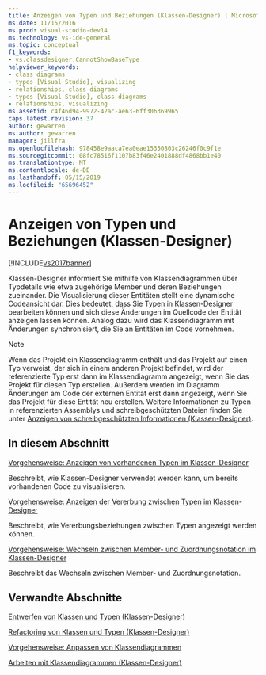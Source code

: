 ```yaml
---
title: Anzeigen von Typen und Beziehungen (Klassen-Designer) | Microsoft-Dokumentation
ms.date: 11/15/2016
ms.prod: visual-studio-dev14
ms.technology: vs-ide-general
ms.topic: conceptual
f1_keywords:
- vs.classdesigner.CannotShowBaseType
helpviewer_keywords:
- class diagrams
- types [Visual Studio], visualizing
- relationships, class diagrams
- types [Visual Studio], class diagrams
- relationships, visualizing
ms.assetid: c4f46d94-9972-42ac-ae63-6ff306369965
caps.latest.revision: 37
author: gewarren
ms.author: gewarren
manager: jillfra
ms.openlocfilehash: 978458e9aaca7ea0eae15350803c26246f0c9f1e
ms.sourcegitcommit: 08fc78516f1107b83f46e2401888df4868bb1e40
ms.translationtype: MT
ms.contentlocale: de-DE
ms.lasthandoff: 05/15/2019
ms.locfileid: "65696452"
---
```

# <a name="viewing-types-and-relationships-class-designer"></a>Anzeigen von Typen und Beziehungen (Klassen-Designer)
[!INCLUDE[vs2017banner](../includes/vs2017banner.md)]

Klassen-Designer informiert Sie mithilfe von Klassendiagrammen über Typdetails wie etwa zugehörige Member und deren Beziehungen zueinander. Die Visualisierung dieser Entitäten stellt eine dynamische Codeansicht dar. Dies bedeutet, dass Sie Typen in Klassen-Designer bearbeiten können und sich diese Änderungen im Quellcode der Entität anzeigen lassen können. Analog dazu wird das Klassendiagramm mit Änderungen synchronisiert, die Sie an Entitäten im Code vornehmen.  
  
> [!NOTE]
> Wenn das Projekt ein Klassendiagramm enthält und das Projekt auf einen Typ verweist, der sich in einem anderen Projekt befindet, wird der referenzierte Typ erst dann im Klassendiagramm angezeigt, wenn Sie das Projekt für diesen Typ erstellen. Außerdem werden im Diagramm Änderungen am Code der externen Entität erst dann angezeigt, wenn Sie das Projekt für diese Entität neu erstellen. Weitere Informationen zu Typen in referenzierten Assemblys und schreibgeschützten Dateien finden Sie unter [Anzeigen von schreibgeschützten Informationen (Klassen-Designer)](https://msdn.microsoft.com/33e2d3a9-1668-4d10-ae56-fa09b3156e0a).  
  
## <a name="in-this-section"></a>In diesem Abschnitt  
 [Vorgehensweise: Anzeigen von vorhandenen Typen im Klassen-Designer](../ide/how-to-view-existing-types-class-designer.md)  
  
 Beschreibt, wie Klassen-Designer verwendet werden kann, um bereits vorhandenen Code zu visualisieren.  
  
 [Vorgehensweise: Anzeigen der Vererbung zwischen Typen im Klassen-Designer](../ide/how-to-view-inheritance-between-types-class-designer.md)  
  
 Beschreibt, wie Vererbungsbeziehungen zwischen Typen angezeigt werden können.  
  
 [Vorgehensweise: Wechseln zwischen Member- und Zuordnungsnotation im Klassen-Designer](../ide/how-to-change-between-member-notation-and-association-notation-class-designer.md)  
  
 Beschreibt das Wechseln zwischen Member- und Zuordnungsnotation.  
  
## <a name="related-sections"></a>Verwandte Abschnitte  
 [Entwerfen von Klassen und Typen (Klassen-Designer)](../ide/designing-classes-and-types-class-designer.md)  
  
 [Refactoring von Klassen und Typen (Klassen-Designer)](../ide/refactoring-classes-and-types-class-designer.md)  
  
 [Vorgehensweise: Anpassen von Klassendiagrammen](../ide/how-to-customize-class-diagrams-class-designer.md)  
  
 [Arbeiten mit Klassendiagrammen (Klassen-Designer)](../ide/working-with-class-diagrams-class-designer.md)
